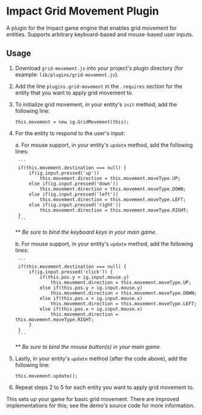 Impact Grid Movement Plugin
===
A plugin for the Impact game engine that enables grid movement for entities. Supports arbitrary keyboard-based and mouse-based user inputs.


Usage
---
1. Download `grid-movement.js` into your project's plugin directory (for example: `lib/plugins/grid-movement.js`).
2. Add the line `plugins.grid-movement` in the `.requires` section for the entity that you want to apply grid movement to.
3. To initialize grid movement, in your entity's `init` method, add the following line:

    ```
    this.movement = new ig.GridMovement(this);
    ```

4. For the entity to respond to the user's input:

    a. For mouse support, in your entity's `update` method, add the following lines:

        ```
        if(this.movement.destination === null) {
            if(ig.input.pressed('up'))
                this.movement.direction = this.movement.moveType.UP;
            else if(ig.input.pressed('down'))
                this.movement.direction = this.movement.moveType.DOWN;
            else if(ig.input.pressed('left'))
                this.movement.direction = this.movement.moveType.LEFT;
            else if(ig.input.pressed('right'))
                this.movement.direction = this.movement.moveType.RIGHT;
        }
        ```

    ** *Be sure to bind the keyboard keys in your main game.*

    b. For mouse support, in your entity's `update` method, add the following lines:

        ```
        if(this.movement.destination === null) {
            if(ig.input.pressed('click')) {
                if(this.pos.y < ig.input.mouse.y)
                    this.movement.direction = this.movement.moveType.UP;
                else if(this.pos.y > ig.input.mouse.y)
                    this.movement.direction = this.movement.moveType.DOWN;
                else if(this.pos.x < ig.input.mouse.x)
                    this.movement.direction = this.movement.moveType.LEFT;
                else if(this.pos.x > ig.input.mouse.x)
                    this.movement.direction = this.movement.moveType.RIGHT;
            }
        }
        ```

    ** *Be sure to bind the mouse button(s) in your main game.*

5. Lastly, in your entity's `update` method (after the code above), add the following line:

    ```
    this.movement.update();
    ```

6. Repeat steps 2 to 5 for each entity you want to apply grid movement to.

This sets up your game for basic grid movement. There are improved implementations for this; see the demo's source code for more information.
